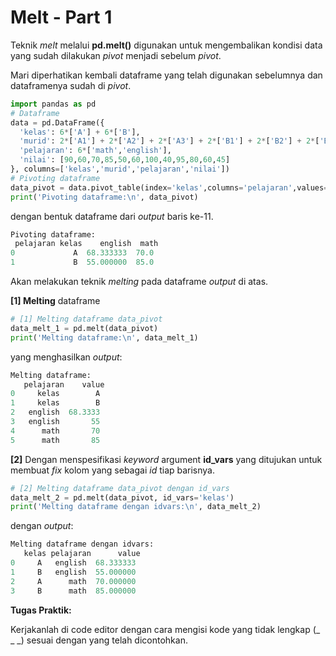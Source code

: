 # Melt - Part 1

Teknik _melt_ melalui **pd.melt()** digunakan untuk mengembalikan kondisi data yang sudah dilakukan _pivot_ menjadi sebelum _pivot_.

Mari diperhatikan kembali dataframe yang telah digunakan sebelumnya dan dataframenya sudah di _pivot_.
```python
import pandas as pd
# Dataframe
data = pd.DataFrame({
  'kelas': 6*['A'] + 6*['B'],
  'murid': 2*['A1'] + 2*['A2'] + 2*['A3'] + 2*['B1'] + 2*['B2'] + 2*['B3'],
  'pelajaran': 6*['math','english'],
  'nilai': [90,60,70,85,50,60,100,40,95,80,60,45]
}, columns=['kelas','murid','pelajaran','nilai'])
# Pivoting dataframe
data_pivot = data.pivot_table(index='kelas',columns='pelajaran',values='nilai',aggfunc='mean').reset_index()
print('Pivoting dataframe:\n', data_pivot)
```

dengan bentuk dataframe dari _output_ baris ke-11.
```python
Pivoting dataframe:
 pelajaran kelas    english  math
0             A  68.333333  70.0
1             B  55.000000  85.0
```

Akan melakukan teknik _melting_ pada dataframe _output_ di atas.

**[1] Melting** dataframe
```python
# [1] Melting dataframe data_pivot
data_melt_1 = pd.melt(data_pivot)
print('Melting dataframe:\n', data_melt_1)
```

yang menghasilkan _output_:
```python
Melting dataframe:
   pelajaran    value
0     kelas        A
1     kelas        B
2   english  68.3333
3   english       55
4      math       70
5      math       85
```

**[2]** Dengan menspesifikasi _keyword_ argument **id_vars** yang ditujukan untuk membuat _fix_ kolom yang sebagai _id_ tiap barisnya.
```python
# [2] Melting dataframe data_pivot dengan id_vars
data_melt_2 = pd.melt(data_pivot, id_vars='kelas')
print('Melting dataframe dengan idvars:\n', data_melt_2)
```

dengan _output_:
```python
Melting dataframe dengan idvars:
   kelas pelajaran      value
0     A   english  68.333333
1     B   english  55.000000
2     A      math  70.000000
3     B      math  85.000000
```

**Tugas Praktik:**

Kerjakanlah di code editor dengan cara mengisi kode yang tidak lengkap (_ _ _) sesuai dengan yang telah dicontohkan.
